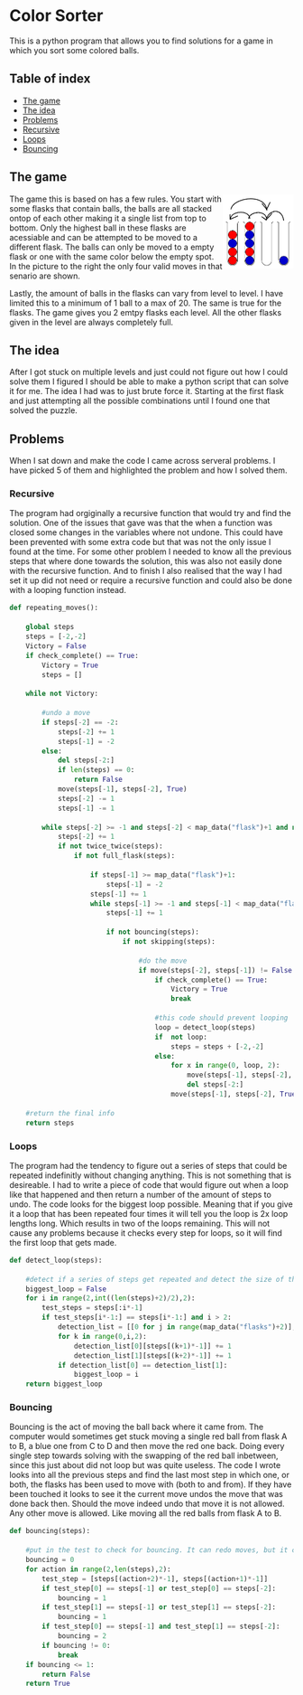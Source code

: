 # Color Sorter
This is a python program that allows you to find solutions for a game in which you sort some colored balls.

## Table of index
 * [The game](#the-game)
 * [The idea](#the-idea)
 * [Problems](#problems)
  * [Recursive](#recursive)
  * [Loops](#loops)
  * [Bouncing](#bouncing)

## The game
<img src="./Pictures/Valid moves.png" width="25%" align="right">
The game this is based on has a few rules. You start with some flasks that contain balls, the balls are all stacked ontop of each other making it a single list from top to bottom. Only the highest ball in these flasks are acessiable and can be attempted to be moved to a different flask. The balls can only be moved to a empty flask or one with the same color below the empty spot. In the picture to the right the only four valid moves in that senario are shown.

Lastly, the amount of balls in the flasks can vary from level to level. I have limited this to a minimum of 1 ball to a max of 20. The same is true for the flasks. The game gives you 2 emtpy flasks each level. All the other flasks given in the level are always completely full.

## The idea
After I got stuck on multiple levels and just could not figure out how I could solve them I figured I should be able to make a python script that can solve it for me. The idea I had was to just brute force it. Starting at the first flask and just attempting all the possible combinations until I found one that solved the puzzle.

## Problems
When I sat down and make the code I came across serveral problems. I have picked 5 of them and highlighted the problem and how I solved them.

### Recursive
The program had orgiginally a recursive function that would try and find the solution. One of the issues that gave was that the when a function was closed some changes in the variables where not undone. This could have been prevented with some extra code but that was not the only issue I found at the time. For some other problem I needed to know all the previous steps that where done towards the solution, this was also not easily done with the recursive function. And to finish I also realised that the way I had set it up did not need or require a recursive function and could also be done with a looping function instead.
```python
def repeating_moves():

    global steps
    steps = [-2,-2]
    Victory = False
    if check_complete() == True:
        Victory = True
        steps = []
    
    while not Victory:
        
        #undo a move
        if steps[-2] == -2:
            steps[-2] += 1
            steps[-1] = -2
        else:   
            del steps[-2:]
            if len(steps) == 0:
                return False
            move(steps[-1], steps[-2], True)
            steps[-2] -= 1
            steps[-1] -= 1
        
        while steps[-2] >= -1 and steps[-2] < map_data("flask")+1 and not Victory:
            steps[-2] += 1
            if not twice_twice(steps):
                if not full_flask(steps):
                        
                    if steps[-1] >= map_data("flask")+1:
                        steps[-1] = -2
                    steps[-1] += 1
                    while steps[-1] >= -1 and steps[-1] < map_data("flask")+1 and not Victory:
                        steps[-1] += 1

                        if not bouncing(steps):
                            if not skipping(steps):

                                #do the move
                                if move(steps[-2], steps[-1]) != False:
                                    if check_complete() == True:
                                        Victory = True
                                        break

                                    #this code should prevent looping
                                    loop = detect_loop(steps)
                                    if  not loop:
                                        steps = steps + [-2,-2]
                                    else:
                                        for x in range(0, loop, 2):
                                            move(steps[-1], steps[-2], True)
                                            del steps[-2:]
                                        move(steps[-1], steps[-2], True)
                                        
    #return the final info
    return steps
```
### Loops
The program had the tendency to figure out a series of steps that could be repeated indefinitly without changing anything. This is not something that is desireable. I had to write a piece of code that would figure out when a loop like that happened and then return a number of the amount of steps to undo.
The code looks for the biggest loop possible. Meaning that if you give it a loop that has been repeated four times it will tell you the loop is 2x loop lengths long. Which results in two of the loops remaining. This will not cause any problems because it checks every step for loops, so it will find the first loop that gets made.

```python
def detect_loop(steps):

    #detect if a series of steps get repeated and detect the size of that loop
    biggest_loop = False
    for i in range(2,int((len(steps)+2)/2),2):
        test_steps = steps[:i*-1]
        if test_steps[i*-1:] == steps[i*-1:] and i > 2:
            detection_list = [[0 for j in range(map_data("flasks")+2)],[0 for j in range(map_data("flasks")+2)]]
            for k in range(0,i,2):
                detection_list[0][steps[(k+1)*-1]] += 1
                detection_list[1][steps[(k+2)*-1]] += 1
            if detection_list[0] == detection_list[1]:
                biggest_loop = i
    return biggest_loop
```
### Bouncing
Bouncing is the act of moving the ball back where it came from. The computer would sometimes get stuck moving a single red ball from flask A to B, a blue one from C to D and then move the red one back. Doing every single step towards solving with the swapping of the red ball inbetween, since this just about did not loop but was quite useless.
The code I wrote looks into all the previous steps and find the last most step in which one, or both, the flasks has been used to move with (both to and from). If they have been touched it looks to see it the current move undos the move that was done back then. Should the move indeed undo that move it is not allowed. Any other move is allowed. Like moving all the red balls from flask A to B.

```python
def bouncing(steps):
        
    #put in the test to check for bouncing. It can redo moves, but it can not undo moves if both piles have not been changed since then.
    bouncing = 0
    for action in range(2,len(steps),2):
        test_step = [steps[(action+2)*-1], steps[(action+1)*-1]]
        if test_step[0] == steps[-1] or test_step[0] == steps[-2]:
            bouncing = 1
        if test_step[1] == steps[-1] or test_step[1] == steps[-2]:
            bouncing = 1
        if test_step[0] == steps[-1] and test_step[1] == steps[-2]:
            bouncing = 2
        if bouncing != 0:
            break
    if bouncing <= 1:
        return False
    return True
```
